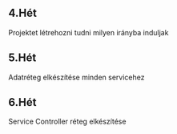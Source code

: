 ## 4.Hét
Projektet létrehozni tudni milyen irányba induljak

## 5.Hét
Adatréteg elkészítése minden servicehez

## 6.Hét
Service Controller réteg elkészítése